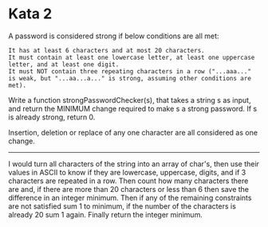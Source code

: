 # Kata 2

A password is considered strong if below conditions are all met:

    It has at least 6 characters and at most 20 characters.
    It must contain at least one lowercase letter, at least one uppercase letter, and at least one digit.
    It must NOT contain three repeating characters in a row ("...aaa..." is weak, but "...aa...a..." is strong, assuming other conditions are met).

Write a function strongPasswordChecker(s), that takes a string s as input, and return the MINIMUM change required to make s a strong password. If s is already strong, return 0.

Insertion, deletion or replace of any one character are all considered as one change.

---------------------------------------------------------------------------------------------------------------
I would turn all characters of the string into an array of char's, then use their values in ASCII to know if they are lowercase, uppercase, digits, and if 3 characters are repeated in a row. Then count how many characters there are and, if there are more than 20 characters or less than 6 then save the difference in an integer minimum. Then if any of the remaining constraints are not satisfied sum 1 to minimum, if the number of the characters is already 20 sum 1 again. Finally return the integer minimum.